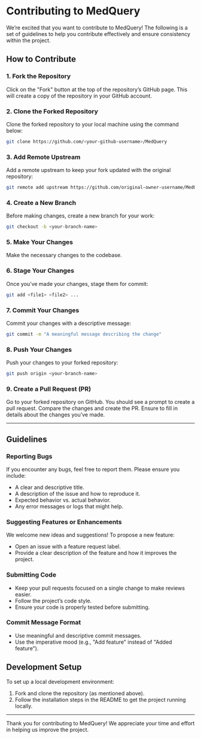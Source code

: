 # Contributing to MedQuery

We’re excited that you want to contribute to MedQuery! The following is a set of guidelines to help you contribute effectively and ensure consistency within the project.

## How to Contribute

### 1. Fork the Repository
Click on the "Fork" button at the top of the repository’s GitHub page. This will create a copy of the repository in your GitHub account.

### 2. Clone the Forked Repository
Clone the forked repository to your local machine using the command below:

```bash
git clone https://github.com/<your-github-username>/MedQuery
```

### 3. Add Remote Upstream
Add a remote upstream to keep your fork updated with the original repository:

```bash
git remote add upstream https://github.com/original-owner-username/MedQuery
```

### 4. Create a New Branch
Before making changes, create a new branch for your work:

```bash
git checkout -b <your-branch-name>
```

### 5. Make Your Changes
Make the necessary changes to the codebase.

### 6. Stage Your Changes
Once you’ve made your changes, stage them for commit:

```bash
git add <file1> <file2> ...
```

### 7. Commit Your Changes
Commit your changes with a descriptive message:

```bash
git commit -m "A meaningful message describing the change"
```

### 8. Push Your Changes
Push your changes to your forked repository:

```bash
git push origin <your-branch-name>
```

### 9. Create a Pull Request (PR)
Go to your forked repository on GitHub. You should see a prompt to create a pull request. Compare the changes and create the PR. Ensure to fill in details about the changes you’ve made.

---

## Guidelines

### Reporting Bugs
If you encounter any bugs, feel free to report them. Please ensure you include:
- A clear and descriptive title.
- A description of the issue and how to reproduce it.
- Expected behavior vs. actual behavior.
- Any error messages or logs that might help.

### Suggesting Features or Enhancements
We welcome new ideas and suggestions! To propose a new feature:
- Open an issue with a feature request label.
- Provide a clear description of the feature and how it improves the project.

### Submitting Code
- Keep your pull requests focused on a single change to make reviews easier.
- Follow the project’s code style.
- Ensure your code is properly tested before submitting.

### Commit Message Format
- Use meaningful and descriptive commit messages.
- Use the imperative mood (e.g., "Add feature" instead of "Added feature").

## Development Setup

To set up a local development environment:
1. Fork and clone the repository (as mentioned above).
2. Follow the installation steps in the README to get the project running locally.

---

Thank you for contributing to MedQuery! We appreciate your time and effort in helping us improve the project.
